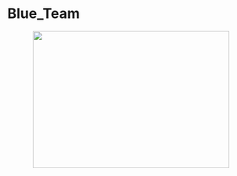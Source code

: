 # Blue_Team
<p align = "center">
<img width=400px height=280px src="https://github.com/user-attachments/assets/788d06f3-5b49-453d-bd65-318691ee7ce0"/>
</p>

